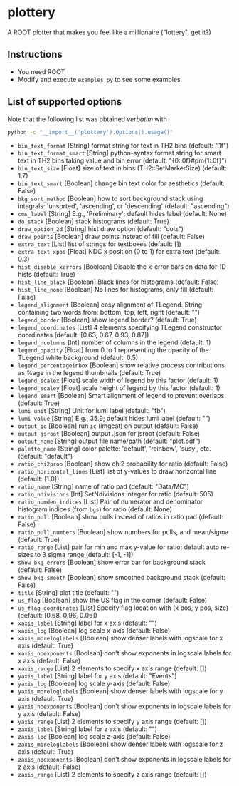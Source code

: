 # plottery
A ROOT plotter that makes you feel like a millionaire ("lottery", get it?)

## Instructions
* You need ROOT
* Modify and execute `examples.py` to see some examples

## List of supported options
Note that the following list was obtained _verbatim_ with
```bash
python -c "__import__('plottery').Options().usage()"
```
* `bin_text_format` [String]
    format string for text in TH2 bins (default: ".1f")
* `bin_text_format_smart` [String]
    python-syntax format string for smart text in TH2 bins taking value and bin error (default: "{0:.0f}#pm{1:.0f}")
* `bin_text_size` [Float]
    size of text in bins (TH2::SetMarkerSize) (default: 1.7)
* `bin_text_smart` [Boolean]
    change bin text color for aesthetics (default: False)
* `bkg_sort_method` [Boolean]
    how to sort background stack using integrals: 'unsorted', 'ascending', or 'descending' (default: "ascending")
* `cms_label` [String]
    E.g., 'Preliminary'; default hides label (default: None)
* `do_stack` [Boolean]
    stack histograms (default: True)
* `draw_option_2d` [String]
    hist draw option (default: "colz")
* `draw_points` [Boolean]
    draw points instead of fill (default: False)
* `extra_text` [List]
    list of strings for textboxes (default: [])
* `extra_text_xpos` [Float]
    NDC x position (0 to 1) for extra text (default: 0.3)
* `hist_disable_xerrors` [Boolean]
    Disable the x-error bars on data for 1D hists (default: True)
* `hist_line_black` [Boolean]
    Black lines for histograms (default: False)
* `hist_line_none` [Boolean]
    No lines for histograms, only fill (default: False)
* `legend_alignment` [Boolean]
    easy alignment of TLegend. String containing two words from: bottom, top, left, right (default: "")
* `legend_border` [Boolean]
    show legend border? (default: True)
* `legend_coordinates` [List]
    4 elements specifying TLegend constructor coordinates (default: [0.63, 0.67, 0.93, 0.87])
* `legend_ncolumns` [Int]
    number of columns in the legend (default: 1)
* `legend_opacity` [Float]
    from 0 to 1 representing the opacity of the TLegend white background (default: 0.5)
* `legend_percentageinbox` [Boolean]
    show relative process contributions as %age in the legend thumbnails (default: True)
* `legend_scalex` [Float]
    scale width of legend by this factor (default: 1)
* `legend_scaley` [Float]
    scale height of legend by this factor (default: 1)
* `legend_smart` [Boolean]
    Smart alignment of legend to prevent overlaps (default: True)
* `lumi_unit` [String]
    Unit for lumi label (default: "fb")
* `lumi_value` [String]
    E.g., 35.9; default hides lumi label (default: "")
* `output_ic` [Boolean]
    run `ic` (imgcat) on output (default: False)
* `output_jsroot` [Boolean]
    output .json for jsroot (default: False)
* `output_name` [String]
    output file name/path (default: "plot.pdf")
* `palette_name` [String]
    color palette: 'default', 'rainbow', 'susy', etc. (default: "default")
* `ratio_chi2prob` [Boolean]
    show chi2 probability for ratio (default: False)
* `ratio_horizontal_lines` [List]
    list of y-values to draw horizontal line (default: [1.0])
* `ratio_name` [String]
    name of ratio pad (default: "Data/MC")
* `ratio_ndivisions` [Int]
    SetNdivisions integer for ratio (default: 505)
* `ratio_numden_indices` [List]
    Pair of numerator and denominator histogram indices (from `bgs`) for ratio (default: None)
* `ratio_pull` [Boolean]
    show pulls instead of ratios in ratio pad (default: False)
* `ratio_pull_numbers` [Boolean]
    show numbers for pulls, and mean/sigma (default: True)
* `ratio_range` [List]
    pair for min and max y-value for ratio; default auto re-sizes to 3 sigma range (default: [-1, -1])
* `show_bkg_errors` [Boolean]
    show error bar for background stack (default: False)
* `show_bkg_smooth` [Boolean]
    show smoothed background stack (default: False)
* `title` [String]
    plot title (default: "")
* `us_flag` [Boolean]
    show the US flag in the corner (default: False)
* `us_flag_coordinates` [List]
    Specify flag location with (x pos, y pos, size) (default: [0.68, 0.96, 0.06])
* `xaxis_label` [String]
    label for x axis (default: "")
* `xaxis_log` [Boolean]
    log scale x-axis (default: False)
* `xaxis_moreloglabels` [Boolean]
    show denser labels with logscale for x axis (default: True)
* `xaxis_noexponents` [Boolean]
    don't show exponents in logscale labels for x axis (default: False)
* `xaxis_range` [List]
    2 elements to specify x axis range (default: [])
* `yaxis_label` [String]
    label for y axis (default: "Events")
* `yaxis_log` [Boolean]
    log scale y-axis (default: False)
* `yaxis_moreloglabels` [Boolean]
    show denser labels with logscale for y axis (default: True)
* `yaxis_noexponents` [Boolean]
    don't show exponents in logscale labels for y axis (default: False)
* `yaxis_range` [List]
    2 elements to specify y axis range (default: [])
* `zaxis_label` [String]
    label for z axis (default: "")
* `zaxis_log` [Boolean]
    log scale z-axis (default: False)
* `zaxis_moreloglabels` [Boolean]
    show denser labels with logscale for z axis (default: True)
* `zaxis_noexponents` [Boolean]
    don't show exponents in logscale labels for z axis (default: False)
* `zaxis_range` [List]
    2 elements to specify z axis range (default: [])
